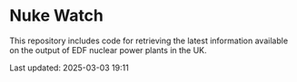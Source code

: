 # Nuke Watch

This repository includes code for retrieving the latest information available on the output of EDF nuclear power plants in the UK.

Last updated: 2025-03-03 19:11
